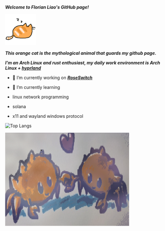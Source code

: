 ***Welcome to Florian Liao's GitHub page!***

<img src="orange-cat-sleep.gif" width="100" height="100" alt="orangecat">

***This orange cat is the mythological animal that guards my github page.***

***I'm an Arch Linux and rust enthusiast, my daily work environment is Arch Linux + [hyprland](https://github.com/huahuadeliaoliao/hua_hyprland_conf)***

- 🔭 I’m currently working on ***[RoseSwitch](https://github.com/huahuadeliaoliao/RoseSwitch)***

- 🌱 I’m currently learning 
- linux network programming
- solana
- x11 and wayland windows protocol

![Top Langs](https://github-readme-stats.vercel.app/api/top-langs/?username=huahuadeliaoliao&size_weight=0.5&count_weight=0.5)

<img src="ferris-love-thumb.jpg" width="400" height="300" alt="rustacean">